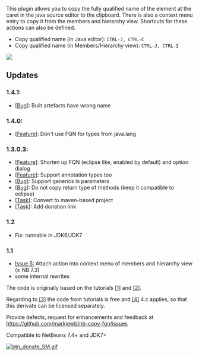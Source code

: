 This plugin allows you to copy the fully qualified name of the element at the caret in the java source editor to the clipboard. There is also a context menu entry to copy it from the members and hierarchy view. Shortcuts for these actions can also be defined.

<p>
<ul>
<li>Copy qualified name (in Java editor): <code>CTRL-J, CTRL-C</code></li>
<li>Copy qualified name (in Members/Hierarchy view): <code>CTRL-J, CTRL-I</code></li>
</ul>
</p>
<img src="https://raw.githubusercontent.com/markiewb/nb-copy-fqn/master/src/main/java/de/markiewb/netbeans/plugin/copyfqn/example.png">
<p>
<h2>Updates</h2>

<h3>1.4.1:</h3>
<ul>
<li>[<a href="https://github.com/markiewb/nb-copy-fqn/issues/12">Bug</a>]: Built artefacts have wrong name</li>
 </ul>

<h3>1.4.0:</h3>
<ul>
<li>[<a href="https://github.com/markiewb/nb-copy-fqn/issues/10">Feature</a>]: Don't use FQN for types from java.lang</li>
 </ul>

<h3>1.3.0.3:</h3>
<ul>
<li>[<a href="https://github.com/markiewb/nb-copy-fqn/issues/5">Feature</a>]: Shorten up FQN (eclipse like, enabled by default) and option dialog</li>
<li>[<a href="https://github.com/markiewb/nb-copy-fqn/issues/4">Feature</a>]: Support annotation types too</li>
<li>[<a href="https://github.com/markiewb/nb-copy-fqn/issues/7">Bug</a>]: Support generics in parameters</li>
<li>[<a href="https://github.com/markiewb/nb-copy-fqn/issues/8">Bug</a>]: Do not copy return type of methods (keep it compatible to eclipse)</li>
<li>[<a href="https://github.com/markiewb/nb-copy-fqn/issues/1">Task</a>]: Convert to maven-based project</li>
<li>[<a href="https://github.com/markiewb/nb-copy-fqn/issues/5">Task</a>]: Add donation link </li>
 </ul>
<h3>1.2</h3>
<ul>
<li>Fix: runnable in JDK6/JDK7</li>
</ul>
<h3>1.1</h3>
<ul>
<li><a href="http://code.google.com/p/copyfqn-fork-for-netbeans71rc2/issues/detail?id=5">Issue 5:</a> Attach action into context menu of members and hierarchy view (&ge; NB 7.3)</li> 
<li>some internal rewrites</li>
</ul>
</p>

<p>The code is originally based on the tutorials
<a href="http://platform.netbeans.org/tutorials/nbm-copyfqn.html">[1]</a> and
<a href="http://netbeans.org/projects/platform/sources/platform-content/content/trunk/tutorials/60/nbm-whichelement.html?raw=true">[2]</a>.

Regarding to <a href="http://wiki.netbeans.org/TutorialsInCourses">[3]</a> the code from
tutorials is free and <a href="http://netbeans.org/about/legal/terms-of-use.html">[4]</a> 4.c
applies, so that this derivate can be licensed separately.</p>

<p>
Provide defects, request for enhancements and feedback at <a href=https://github.com/markiewb/nb-copy-fqn/issues">https://github.com/markiewb/nb-copy-fqn/issues</a>
</p>
<p>Compatible to NetBeans 7.4+ and JDK7+</p>
<p>
<a href="https://www.paypal.com/cgi-bin/webscr?cmd=_s-xclick&hosted_button_id=K4CMP92RZELE2"><img src="https://www.paypalobjects.com/en_US/i/btn/btn_donate_SM.gif" alt="btn_donate_SM.gif"></a>

</p>